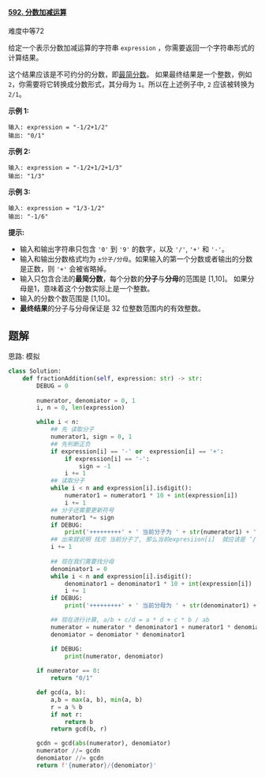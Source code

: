 #### [592. 分数加减运算](https://leetcode.cn/problems/fraction-addition-and-subtraction/)

难度中等72

给定一个表示分数加减运算的字符串 `expression` ，你需要返回一个字符串形式的计算结果。 

这个结果应该是不可约分的分数，即[最简分数](https://baike.baidu.com/item/最简分数)。 如果最终结果是一个整数，例如 `2`，你需要将它转换成分数形式，其分母为 `1`。所以在上述例子中, `2` 应该被转换为 `2/1`。

 

**示例 1:**

```
输入: expression = "-1/2+1/2"
输出: "0/1"
```

 **示例 2:**

```
输入: expression = "-1/2+1/2+1/3"
输出: "1/3"
```

**示例 3:**

```
输入: expression = "1/3-1/2"
输出: "-1/6"
```

 

**提示:**

- 输入和输出字符串只包含 `'0'` 到 `'9'` 的数字，以及 `'/'`, `'+'` 和 `'-'`。 
- 输入和输出分数格式均为 `±分子/分母`。如果输入的第一个分数或者输出的分数是正数，则 `'+'` 会被省略掉。
- 输入只包含合法的**最简分数**，每个分数的**分子**与**分母**的范围是 [1,10]。 如果分母是1，意味着这个分数实际上是一个整数。
- 输入的分数个数范围是 [1,10]。
- **最终结果**的分子与分母保证是 32 位整数范围内的有效整数。





## 题解

思路: 模拟

~~~python
class Solution:
    def fractionAddition(self, expression: str) -> str:
        DEBUG = 0
        
        numerator, denomiator = 0, 1
        i, n = 0, len(expression)

        while i < n:
            ## 先 读取分子
            numerator1, sign = 0, 1
            ## 先判断正负
            if expression[i] == '-' or  expression[i] == '+':
                if expression[i] == '-':
                    sign = -1
                i += 1
            ## 读取分子
            while i < n and expression[i].isdigit():
                numerator1 = numerator1 * 10 + int(expression[i])
                i += 1
            ## 分子还需要更新符号
            numerator1 *= sign
            if DEBUG:
                print('+++++++++' + ' 当前分子为 ' + str(numerator1) + ' +++++++++')
            ## 出来就说明 找完 当前分子了, 那么当前expresiion[i]  就应该是 ‘/’, 需要跳过
            i += 1
            
            ## 现在我们需要找分母
            denominator1 = 0
            while i < n and expression[i].isdigit():
                denominator1 = denominator1 * 10 + int(expression[i])
                i += 1
            if DEBUG:
                print('+++++++++' + ' 当前分母为 ' + str(denominator1) + ' +++++++++')

            ## 现在进行计算, a/b + c/d = a * d + c * b / ab
            numerator = numerator * denominator1 + numerator1 * denomiator
            denomiator = denomiator * denominator1

            if DEBUG:
                print(numerator, denomiator)  
            
        if numerator == 0:
            return "0/1"

        def gcd(a, b):
            a,b = max(a, b), min(a, b)
            r = a % b
            if not r:
                return b
            return gcd(b, r)

        gcdn = gcd(abs(numerator), denomiator)
        numerator //= gcdn
        denomiator //= gcdn
        return f'{numerator}/{denomiator}' 

~~~

